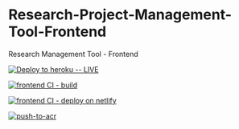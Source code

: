# Research-Project-Management-Tool-Frontend
Research Management Tool - Frontend

[![Deploy to heroku -- LIVE](https://github.com/SLIIT-PROJECT-THIRD/Research-Project-Management-Tool-Frontend/actions/workflows/heroku-deploy.yml/badge.svg)](https://github.com/SLIIT-PROJECT-THIRD/Research-Project-Management-Tool-Frontend/actions/workflows/heroku-deploy.yml)

[![frontend CI - build](https://github.com/SLIIT-PROJECT-THIRD/Research-Project-Management-Tool-Frontend/actions/workflows/node.js.yml/badge.svg)](https://github.com/SLIIT-PROJECT-THIRD/Research-Project-Management-Tool-Frontend/actions/workflows/node.js.yml)

[![frontend CI - deploy on netlify](https://github.com/SLIIT-PROJECT-THIRD/Research-Project-Management-Tool-Frontend/actions/workflows/netlify-deploy.yml/badge.svg)](https://github.com/SLIIT-PROJECT-THIRD/Research-Project-Management-Tool-Frontend/actions/workflows/netlify-deploy.yml)

[![push-to-acr](https://github.com/SLIIT-PROJECT-THIRD/Research-Project-Management-Tool-Frontend/actions/workflows/push-to-acr.yml/badge.svg)](https://github.com/SLIIT-PROJECT-THIRD/Research-Project-Management-Tool-Frontend/actions/workflows/push-to-acr.yml)
